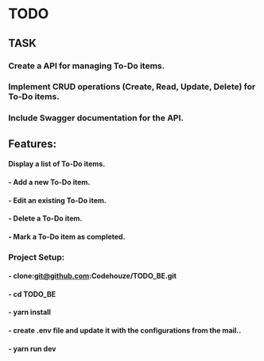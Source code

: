 # TODO

## TASK
### Create a API for managing To-Do items.
### Implement CRUD operations (Create, Read, Update, Delete) for To-Do items.
### Include Swagger documentation for the API. 

## Features:
#### Display a list of To-Do items.
#### - Add a new To-Do item.
#### - Edit an existing To-Do item.
#### - Delete a To-Do item.
#### - Mark a To-Do item as completed.

### Project Setup:
#### - clone:git@github.com:Codehouze/TODO_BE.git
#### - cd TODO_BE
#### - yarn install
#### - create .env file and update it with the configurations from the mail..
#### - yarn run dev

##